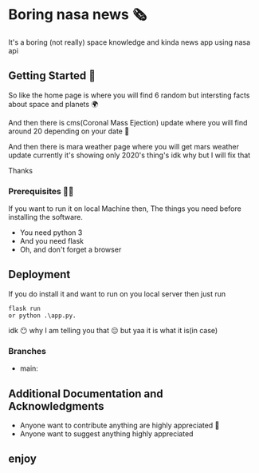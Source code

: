 # Boring nasa news 🗞️ 

It's a boring (not really) space knowledge and kinda news app using nasa api 

## Getting Started 🤌

So like the home page is where you will find 6 random but intersting facts about space and planets 🌍

And then there is cms(Coronal Mass Ejection) update where you will find  around 20 depending on your date 📅 

And then there is mara weather page where you will get mars weather update currently it's showing only 2020's thing's idk why but I will fix that 

Thanks 


### Prerequisites 🧑‍💻

If you want to run it on local Machine then, The things you need before installing the software.

* You need python 3
* And you need flask 
* Oh, and don't forget a browser 

## Deployment

If you do install it and want to run on you local server then just run 

```
flask run
or python .\app.py.
```
idk 😶 why I am telling you that 😑 but yaa it is what it is(in case)

### Branches

* main:

## Additional Documentation and Acknowledgments

* Anyone want to contribute anything are highly appreciated 🙏
* Anyone want to suggest anything highly appreciated 

## enjoy
